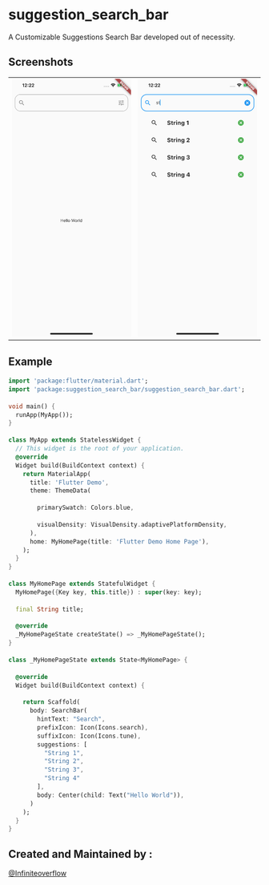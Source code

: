 # suggestion_search_bar

A Customizable Suggestions Search Bar developed out of necessity.

## Screenshots

<table style="{border:none}">
<tr><td>
<img src="https://github.com/infiniteoverflow/suggestions_search_bar/blob/master/screenshots/1.png?raw=true" width="300"/>
</td><td>
<img src="https://github.com/infiniteoverflow/suggestions_search_bar/blob/master/screenshots/2.png?raw=true" width="300" />
</td></tr></table>

## Example

```dart
import 'package:flutter/material.dart';
import 'package:suggestion_search_bar/suggestion_search_bar.dart';

void main() {
  runApp(MyApp());
}

class MyApp extends StatelessWidget {
  // This widget is the root of your application.
  @override
  Widget build(BuildContext context) {
    return MaterialApp(
      title: 'Flutter Demo',
      theme: ThemeData(
        
        primarySwatch: Colors.blue,
        
        visualDensity: VisualDensity.adaptivePlatformDensity,
      ),
      home: MyHomePage(title: 'Flutter Demo Home Page'),
    );
  }
}

class MyHomePage extends StatefulWidget {
  MyHomePage({Key key, this.title}) : super(key: key);

  final String title;

  @override
  _MyHomePageState createState() => _MyHomePageState();
}

class _MyHomePageState extends State<MyHomePage> {

  @override
  Widget build(BuildContext context) {

    return Scaffold(
      body: SearchBar(
        hintText: "Search",
        prefixIcon: Icon(Icons.search),
        suffixIcon: Icon(Icons.tune),
        suggestions: [
          "String 1",
          "String 2",
          "String 3",
          "String 4"
        ],
        body: Center(child: Text("Hello World")),
      )
    );
  }
}


```

## Created and Maintained by :

[@Infiniteoverflow](https://github.com/infiniteoverflow)